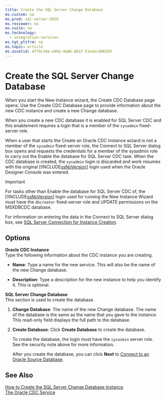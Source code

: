 ```yaml
---
title: Create the SQL Server Change Database
ms.custom: na
ms.prod: sql-server-2016
ms.reviewer: na
ms.suite: na
ms.technology: 
  - integration-services
ms.tgt_pltfrm: na
ms.topic: article
ms.assetid: 4f79c24a-e99a-4a06-8637-51eeec406259
---
```

# Create the SQL Server Change Database
  When you start the New Instance wizard, the Create CDC Database page opens. Use the Create CDC Database page to provide information about the new CDC instance and create a new Change database.  
  
 When you create a new CDC database it is enabled for SQL Server CDC and this enablement requires a login that is a member of the `sysadmin` fixed-server role.  
  
 When a user that starts the Create an Oracle CDC Instance wizard is not a member of the `sysadmin` fixed-server role, the Connect to SQL Server dialog box opens and requests the credentials for a member of the sysadmin role to carry out the Enable the database for SQL Server CDC task. When the CDC database is created, the `sysadmin` login is discarded and work resumes with the original [!INCLUDE[ssNoVersion](../../Topics/TopicNameContainA/includes/ssNoVersion_md.md)] login used when the Oracle Designer Console was entered.  
  
> [!IMPORTANT]  
>  For tasks other than Enable the database for SQL Server CDC of, the [!INCLUDE[ssNoVersion](../../Topics/TopicNameContainA/includes/ssNoVersion_md.md)] login used for running the New Instance Wizard must have the `dbcreator` fixed-server role and UPDATE permissions on the MSXDBCDC database.  
  
 For information on entering the data in the Connect to SQL Server dialog box, see [SQL Server Connection for Instance Creation](../../Topics/TopicNameNotContainA/SQL-Server-Connection-for-Instance-Creation.md).  
  
## Options  
 **Oracle CDC Instance**  
 Type the following information about the CDC instance you are creating.  
  
-   **Name**: Type a name for the new service. This will also be the name of the new Change database.  
  
-   **Description**: Type a description for the new instance to help you identify it. This is optional.  
  
 **SQL Server Change Database**  
 This section is used to create the database.  
  
1.  **Change Database**: The name of the new Change database. The name of the database is the same as the name that you gave to the instance. This read-only field displays the full path to the database.  
  
2.  **Create Database**: Click **Create Database** to create the database.  
  
     To create the database, the login must have the `sysasmin` server role. See the security note above for more information.  
  
     After you create the database, you can click **Next** to [Connect to an Oracle Source Database](../../Topics/TopicNameNotContainA/Connect-to-an-Oracle-Source-Database.md).  
  
## See Also  
 [How to Create the SQL Server Change Database Instance](../../Topics/TopicNameNotContainA/How-to-Create-the-SQL-Server-Change-Database-Instance.md)   
 [The Oracle CDC Service](../../Topics/TopicNameNotContainA/The-Oracle-CDC-Service.md)  
  
  